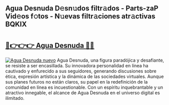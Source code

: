 ## Agua Desnuda D𝚎sn𝚞dos filtr𝚊dos - Parts-zaP Vid𝚎os f𝚘tos - N𝚞evas filtr𝚊ciones atr𝚊ctivas BQKIX

# <h2><a href="http://mbc0pf.tromn.icu/?c=Agua+Desnuda">🔗👉👉👉 Agua Desnuda 🔗🔗</a></h2>

[![Agua Desnuda nuevo](https://i.imgur.com/pEAQMta.gif)](http://mbc0pf.tromn.icu/?c=Agua+Desnuda)
Agua Desnuda, una figura paradójica y desafiante, se resiste a ser encasillada. Su innovadora personalidad en línea ha cautivado y enfurecido a sus seguidores, generando discusiones sobre ética, expresión artística y la dinámica de las sociedades virtuales. Aunque sus planes futuros no están claros, su papel en la redefinición de la comunidad en línea es incuestionable. Con un espíritu inquebrantable y un atractivo innegable, el alcance de Agua Desnuda en el universo digital es ilimitado.
